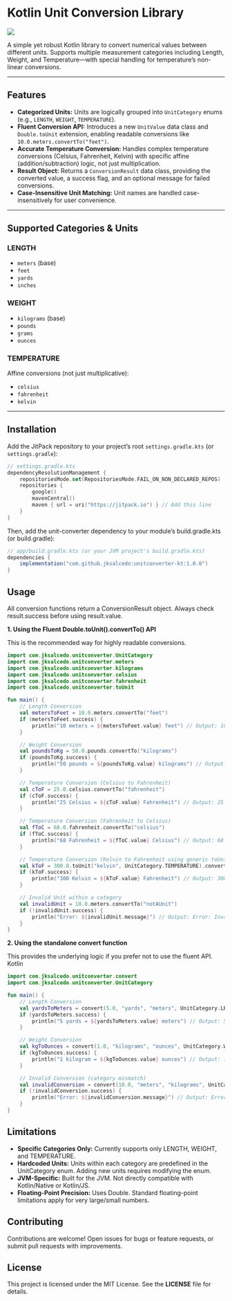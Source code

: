 # Kotlin Unit Conversion Library

[![](https://jitpack.io/v/jksalcedo/unitconverter-kt.svg)](https://jitpack.io/#jksalcedo/unitconverter-kt)

A simple yet robust Kotlin library to convert numerical values between different units. Supports multiple measurement categories including Length, Weight, and Temperature—with special handling for temperature’s non-linear conversions.

---

## Features

- **Categorized Units:** Units are logically grouped into `UnitCategory` enums (e.g., `LENGTH`, `WEIGHT`, `TEMPERATURE`).
- **Fluent Conversion API:** Introduces a new `UnitValue` data class and `Double.toUnit` extension, enabling readable conversions like `10.0.meters.convertTo("feet")`.
- **Accurate Temperature Conversion:** Handles complex temperature conversions (Celsius, Fahrenheit, Kelvin) with specific affine (addition/subtraction) logic, not just multiplication.
- **Result Object:** Returns a `ConversionResult` data class, providing the converted value, a success flag, and an optional message for failed conversions.
- **Case-Insensitive Unit Matching:** Unit names are handled case-insensitively for user convenience.

---

## Supported Categories & Units

### LENGTH

- `meters` (base)
- `feet`
- `yards`
- `inches`

### WEIGHT

- `kilograms` (base)
- `pounds`
- `grams`
- `ounces`

### TEMPERATURE

Affine conversions (not just multiplicative):

- `celsius`
- `fahrenheit`
- `kelvin`

---

## Installation

Add the JitPack repository to your project’s root `settings.gradle.kts` (or `settings.gradle`):

```kotlin
// settings.gradle.kts
dependencyResolutionManagement {
    repositoriesMode.set(RepositoriesMode.FAIL_ON_NON_DECLARED_REPOS)
    repositories {
        google()
        mavenCentral()
        maven { url = uri("https://jitpack.io") } // Add this line
    }
}
```

Then, add the unit-converter dependency to your module’s build.gradle.kts (or build.gradle):
```groovy
// app/build.gradle.kts (or your JVM project's build.gradle.kts)
dependencies {
    implementation("com.github.jksalcedo:unitconverter-kt:1.0.0")
}
```

## Usage

All conversion functions return a ConversionResult object. Always check result.success before using result.value.

**1. Using the Fluent Double.toUnit().convertTo() API**

This is the recommended way for highly readable conversions.
```kotlin
import com.jksalcedo.unitconverter.UnitCategory
import com.jksalcedo.unitconverter.meters
import com.jksalcedo.unitconverter.kilograms
import com.jksalcedo.unitconverter.celsius
import com.jksalcedo.unitconverter.fahrenheit
import com.jksalcedo.unitconverter.toUnit

fun main() {
    // Length Conversion
    val metersToFeet = 10.0.meters.convertTo("feet")
    if (metersToFeet.success) {
        println("10 meters = ${metersToFeet.value} feet") // Output: 10 meters = 32.8084 feet
    }

    // Weight Conversion
    val poundsToKg = 50.0.pounds.convertTo("kilograms")
    if (poundsToKg.success) {
        println("50 pounds = ${poundsToKg.value} kilograms") // Output: 50 pounds = 22.6796 kilograms
    }

    // Temperature Conversion (Celsius to Fahrenheit)
    val cToF = 25.0.celsius.convertTo("fahrenheit")
    if (cToF.success) {
        println("25 Celsius = ${cToF.value} Fahrenheit") // Output: 25 Celsius = 77.0 Fahrenheit
    }

    // Temperature Conversion (Fahrenheit to Celsius)
    val fToC = 68.0.fahrenheit.convertTo("celsius")
    if (fToC.success) {
        println("68 Fahrenheit = ${fToC.value} Celsius") // Output: 68 Fahrenheit = 20.0 Celsius
    }

    // Temperature Conversion (Kelvin to Fahrenheit using generic toUnit)
    val kToF = 300.0.toUnit("kelvin", UnitCategory.TEMPERATURE).convertTo("fahrenheit")
    if (kToF.success) {
        println("300 Kelvin = ${kToF.value} Fahrenheit") // Output: 300 Kelvin = 80.33 Fahrenheit
    }

    // Invalid Unit within a category
    val invalidUnit = 10.0.meters.convertTo("notAUnit")
    if (!invalidUnit.success) {
        println("Error: ${invalidUnit.message}") // Output: Error: Invalid unit conversion: meters to notAUnit in LENGTH
    }
}
```

**2. Using the standalone convert function**

This provides the underlying logic if you prefer not to use the fluent API.
Kotlin

```kotlin
import com.jksalcedo.unitconverter.convert
import com.jksalcedo.unitconverter.UnitCategory

fun main() {
    // Length Conversion
    val yardsToMeters = convert(5.0, "yards", "meters", UnitCategory.LENGTH)
    if (yardsToMeters.success) {
        println("5 yards = ${yardsToMeters.value} meters") // Output: 5 yards = 4.572 meters
    }

    // Weight Conversion
    val kgToOunces = convert(1.0, "kilograms", "ounces", UnitCategory.WEIGHT)
    if (kgToOunces.success) {
        println("1 kilogram = ${kgToOunces.value} ounces") // Output: 1 kilogram = 35.274 ounces
    }

    // Invalid Conversion (category mismatch)
    val invalidConversion = convert(10.0, "meters", "kilograms", UnitCategory.LENGTH)
    if (!invalidConversion.success) {
        println("Error: ${invalidConversion.message}") // Output: Error: Invalid unit conversion: meters to kilograms in LENGTH
    }
}
```

## Limitations

- **Specific Categories Only:** Currently supports only LENGTH, WEIGHT, and TEMPERATURE.
- **Hardcoded Units:** Units within each category are predefined in the UnitCategory enum. Adding new units requires modifying the enum.
- **JVM-Specific:** Built for the JVM. Not directly compatible with Kotlin/Native or Kotlin/JS.
- **Floating-Point Precision:** Uses Double. Standard floating-point limitations apply for very large/small numbers.

## Contributing

Contributions are welcome! Open issues for bugs or feature requests, or submit pull requests with improvements.

## License

This project is licensed under the MIT License. See the **LICENSE** file for details.
